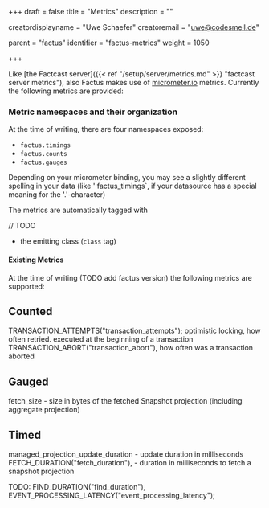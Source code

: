 +++
draft = false
title = "Metrics"
description = ""


creatordisplayname = "Uwe Schaefer"
creatoremail = "uwe@codesmell.de"


parent = "factus"
identifier = "factus-metrics"
weight = 1050

+++

Like [the Factcast server]({{< ref "/setup/server/metrics.md" >}} "factcast server metrics"), also Factus makes use 
of [micrometer.io](https://micrometer.io/) metrics. Currently the following metrics are provided:

### Metric namespaces and their organization

At the time of writing, there are four namespaces exposed:

* `factus.timings`
* `factus.counts`
* `factus.gauges`

Depending on your micrometer binding, you may see a slightly different spelling in your data (like '
factus_timings`, if your datasource has a special meaning for the '.'-character)

The metrics are automatically tagged with 

// TODO
* the emitting class (`class` tag) 

#### Existing Metrics
At the time of writing (TODO add factus version) the following metrics are supported:

Counted
------
  TRANSACTION_ATTEMPTS("transaction_attempts");   optimistic locking, how often retried. executed at the beginning of a transaction
  TRANSACTION_ABORT("transaction_abort"),    how often was a transaction aborted

Gauged
------
fetch_size - size in bytes of the fetched Snapshot projection (including aggregate projection) 
  
Timed
------

managed_projection_update_duration  - update duration in milliseconds
  FETCH_DURATION("fetch_duration"),  - duration in milliseconds to fetch a snapshot projection
  
  TODO:
    FIND_DURATION("find_duration"),
    EVENT_PROCESSING_LATENCY("event_processing_latency");
  
 
